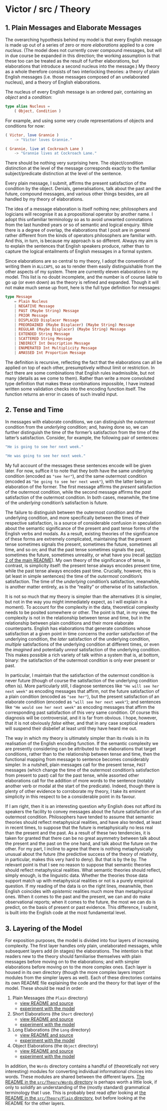 # Victor / src / Theory

## 1. Plain Messages and Elaborate Messages

The overarching hypothesis behind my model is that every English message is made up out of a series of zero or more *elaborations* applied to a core *nucleus*. (The model does not currently cover compound messages, but will in due course be expanded in this direction; the working assumption is that these too can be treated as the result of further elaborations, but elaborations that introduce a second nucleus into the message.) My theory as a whole therefore consists of two interlocking theories: a theory of plain English messages (i.e. those messages composed of an unelaborated nucleus), and a theory of English elaborations.

The nucleus of every English message is an ordered pair, containing an *object* and a *condition*:

```elm
type alias Nucleus =
    ( Object, Condition )
```

For example, and using some very crude representations of objects and conditions for now:

```elm
( Victor, love Grannie )
    -> "Victor loves Grannie."

( Grannie, live at Cockroach Lane )
    -> "Grannie lives at Cockroach Lane."
```

There should be nothing very surprising here. The object/condition distinction at the level of the message corresponds exactly to the familiar subject/predicate distinction at the level of the sentence.

Every plain message, I submit, affirms the present satisfaction of the condition by the object. Denials, generalisations, talk about the past and the future, compound messages, and various other things besides, are all handled by my theory of elaborations.

The idea of a message elaboration is itself nothing new; philosophers and logicians will recognise it as a propositional operator by another name. I adopt this unfamiliar terminology so as to avoid unwanted connotations from the last hundred years or so of semantic and logical enquiry. While there is a degree of overlap, the elaborations that I posit are in general rather different from the kinds of operators philosophers are familiar with. And this, in turn, is because my approach is so different. Always my aim is to explain the sentences that English speakers produce, rather than to capture the logical entailments of English messages in a formal system.

Since elaborations are so central to my theory, I adopt the convention of writing them in `ALLCAPS`, so as to render them easily distinguishable from the other aspects of my system. There are currently eleven elaborations in my model. This list is no doubt incomplete, and the number is of course liable to go up (or even down) as the theory is refined and expanded. Though it will not make much sense up front, here is the full type definition for messages:

```elm
type Message
    = Plain Nucleus
    | NEGATIVE Message
    | PAST (Maybe String) Message
    | PRIOR Message
    | DISPLACED Displacer Message
    | PREORDAINED (Maybe Displacer) (Maybe String) Message
    | REGULAR (Maybe Displacer) (Maybe String) Message
    | EXTENDED String Message
    | SCATTERED String Message
    | INDIRECT Int Description Message
    | ENUMERATED Int Multiplicity Message
    | AMASSED Int Proportion Message
```

The definition is recursive, reflecting the fact that the elaborations can all be applied on top of each other, presumptively without limit or restriction. In fact there are some combinations that English rules inadmissible, but not many (details as we come to them). Rather than write a more convoluted type definition that makes these combinations impossible, I have instead written some validation checks into the encoding function itself. The function returns an error in cases of such invalid input.

## 2. Tense and Time

In messages with elaborate conditions, we can distinguish the *outermost* condition from the *underlying* condition; and, having done so, we can further distinguish the time of the former’s satisfaction from the time of the latter’s satisfaction. Consider, for example, the following pair of sentences:

```elm
"He is going to see her next week."

"He was going to see her next week."
```

My full account of the messages these sentences encode will be given later. For now, suffice it to note that they both have the same underlying condition (encoded as `"see her"`), and the same outermost condition (encoded as `"be going to see her next week"`), with the latter being an elaboration of the former. The first message affirms the *present* satisfaction of the outermost condition, while the second message affirms the *past* satisfaction of the outermost condition. In both cases, meanwhile, the time of the *underlying* condition’s satisfaction is future.

The failure to distinguish between the outermost condition and the underlying condition, and more specifically between the times of their respective satisfaction, is a source of considerable confusion in speculation about the semantic significance of the present and past tense forms of the English verbs and modals. As a result, existing theories of the significance of these forms are extremely complicated, maintaining that the present tense sometimes signals the present, sometimes the future, sometimes all time, and so on; and that the past tense sometimes signals the past, sometimes the future, sometimes unreality, or what have you (recall [section 2 of the main README](https://github.com/merivale/victor#2-the-science-of-language)). My own theory of the significance of tense, in contrast, is simplicity itself: the present tense always encodes present time, while the past tense always encodes past time. Crucially, however, this is (at least in simple sentences) the time of the *outermost* condition’s satisfaction. The time of the *underlying* condition’s satisfaction, meanwhile, is another matter entirely, as is the “reality” or otherwise of its satisfaction.

It is not so much that my theory is simpler than the alternatives (it is simpler, but not in the way you might immediately expect, as I will explain in a moment). To account for the complexity in the data, theoretical complexity needs to be posited somewhere or other. The point is that, in my view, the complexity is not in the relationship between tense and time, but in the relationship between plain conditions and their more elaborate counterparts. English has elaborations that generate conditions whose satisfaction at a given point in time concerns the *earlier* satisfaction of the underlying condition, the *later* satisfaction of the underlying condition, *multiple* satisfactions of the underlying condition at different times, or even the *imagined* and potentially *unreal* satisfaction of the underlying condition. This makes possible a rich variety of talk within a system that is, at bottom, binary: the satisfaction of the outermost condition is only ever present or past.

In particular, I maintain that the satisfaction of the outermost condition is never future (though of course the satisfaction of the underlying condition often is). More particularly still, I diagnose sentences like `"He will see her next week"` as encoding messages that affirm, not the future satisfaction of a plain condition (encoded as `"see her"`), but the present satisfaction of an elaborate condition (encoded as `"will see her next week"`); and sentences like `"He would see her next week"` as encoding messages that affirm the corresponding past satisfaction of this very same condition. Of course this diagnosis will be controversial, and it is far from obvious. I hope, however, that it is not obviously *false* either, and that in any case sceptical readers will suspend their disbelief at least until they have heard me out.

The way in which my theory is ultimately simpler than its rivals is in its realisation of the English encoding function. If the semantic complexity we are presently considering can be attributed to the elaborations that target conditions, rather than to the relationship between tense and time, then the functional mapping from message to sentence becomes considerably simpler. In a nutshell, plain messages call for the present tense, `PAST` messages (which change the time of the outermost condition’s satisfaction from present to past) call for the past tense, while assorted other elaborations call for the addition of more words to the sentence (notably another verb or modal at the start of the predicate). Indeed, though there is plenty of other evidence to corroborate my theory, I take its eminent simplicity in this respect to be a considerable point in its favour.

If I am right, then it is an interesting question *why* English does not afford its speakers the facility to convey messages about the future satisfaction of an outermost condition. Philosophers have tended to assume that semantic theories should reflect metaphysical realities, and have also tended, at least in recent times, to suppose that the future is metaphysically no less real than the present and the past. As a result of these two tendencies, it is taken for granted that there can be no great asymmetry between talk about the present and the past on the one hand, and talk about the future on the other. For my part, I incline to agree that there is nothing metaphysically unusual about the future (the predictive success of the theory of relativity, in particular, makes this very hard to deny). But that is by the by. The relevant point is that I see no reason to suppose that semantic theories should reflect metaphysical realities. What semantic theories should reflect, simply enough, is the linguistic data. Whether the theories those data support match up with metaphysical realities or not is a purely empirical question. If my reading of the data is on the right lines, meanwhile, then English coincides with *epistemic* realities much more than metaphysical ones. When it comes to the past and the present, we can and do make observational reports; when it comes to the future, the most we can do is predict, on the basis of present or past evidence. This difference, I submit, is built into the English code at the most fundamental level.

## 3. Layering of the Model

For exposition purposes, the model is divided into four layers of increasing complexity. The first layer handles only plain, unelaborated messages, while subsequent layers add (in stages) the elaborations. The intention is that readers new to the theory should familiarise themselves with plain messages before moving on to the elaborations; and with simpler elaborations before moving on to the more complex ones. Each layer is housed in its own directory (though the more complex layers import modules from the simpler layers as well). Each of these directories contains its own README file explaining the code and the theory for that layer of the model. These should be read in order:

1. Plain Messages (the `Plain` directory)
    - [view README and source](https://github.com/merivale/victor/tree/master/src/Theory/Plain)
    - [experiment with the model](https://merivale.github.io/victor/plain.html)
2. Short Elaborations (the `Short` directory)
    - [view README and source](https://github.com/merivale/victor/tree/master/src/Theory/Short)
    - [experiment with the model](https://merivale.github.io/victor/short.html)
3. Long Elaborations (the `Long` directory)
    - [view README and source](https://github.com/merivale/victor/tree/master/src/Theory/Long)
    - [experiment with the model](https://merivale.github.io/victor/long.html)
4. Object Elaborations (the `Object` directory)
    - [view README and source](https://github.com/merivale/victor/tree/master/src/Theory/Object)
    - [experiment with the model](https://merivale.github.io/victor/object.html)

In addition, the `Words` directory contains a handful of (theoretically not very interesting) modules for converting individual informational choices into words. These modules are shared between the different layers. [The README in the `src/Theory/Words` directory](https://github.com/merivale/victor/tree/master/src/Theory/Words) is perhaps worth a little look, if only to solidify an understanding of the (mostly standard) grammatical terminology that I use. This is probably best read *after* looking at [the README in the `src/Theory/Plain` directory](https://github.com/merivale/victor/tree/master/src/Theory/Plain), but before looking at the README for the other layers.
